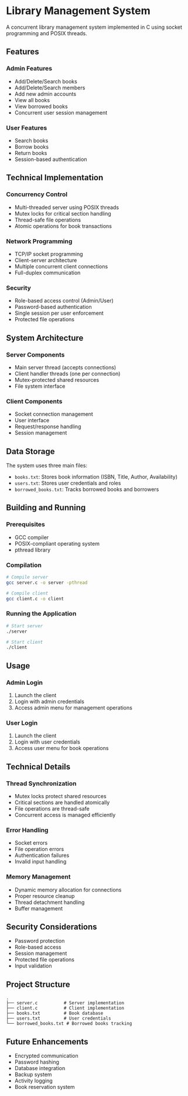 # Library Management System

A concurrent library management system implemented in C using socket programming and POSIX threads.

## Features

### Admin Features
- Add/Delete/Search books
- Add/Delete/Search members
- Add new admin accounts
- View all books
- View borrowed books
- Concurrent user session management

### User Features
- Search books
- Borrow books
- Return books
- Session-based authentication

## Technical Implementation

### Concurrency Control
- Multi-threaded server using POSIX threads
- Mutex locks for critical section handling
- Thread-safe file operations
- Atomic operations for book transactions

### Network Programming
- TCP/IP socket programming
- Client-server architecture
- Multiple concurrent client connections
- Full-duplex communication

### Security
- Role-based access control (Admin/User)
- Password-based authentication
- Single session per user enforcement
- Protected file operations

## System Architecture

### Server Components
- Main server thread (accepts connections)
- Client handler threads (one per connection)
- Mutex-protected shared resources
- File system interface

### Client Components
- Socket connection management
- User interface
- Request/response handling
- Session management

## Data Storage
The system uses three main files:
- `books.txt`: Stores book information (ISBN, Title, Author, Availability)
- `users.txt`: Stores user credentials and roles
- `borrowed_books.txt`: Tracks borrowed books and borrowers

## Building and Running

### Prerequisites
- GCC compiler
- POSIX-compliant operating system
- pthread library

### Compilation
```bash
# Compile server
gcc server.c -o server -pthread

# Compile client
gcc client.c -o client
```

### Running the Application
```bash
# Start server
./server

# Start client
./client
```

## Usage

### Admin Login
1. Launch the client
2. Login with admin credentials
3. Access admin menu for management operations

### User Login
1. Launch the client
2. Login with user credentials
3. Access user menu for book operations

## Technical Details

### Thread Synchronization
- Mutex locks protect shared resources
- Critical sections are handled atomically
- File operations are thread-safe
- Concurrent access is managed efficiently

### Error Handling
- Socket errors
- File operation errors
- Authentication failures
- Invalid input handling

### Memory Management
- Dynamic memory allocation for connections
- Proper resource cleanup
- Thread detachment handling
- Buffer management

## Security Considerations
- Password protection
- Role-based access
- Session management
- Protected file operations
- Input validation

## Project Structure
```
.
├── server.c          # Server implementation
├── client.c          # Client implementation
├── books.txt         # Book database
├── users.txt         # User credentials
└── borrowed_books.txt # Borrowed books tracking
```

## Future Enhancements
- Encrypted communication
- Password hashing
- Database integration
- Backup system
- Activity logging
- Book reservation system

